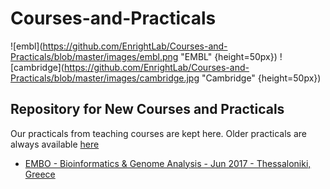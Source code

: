 Courses-and-Practicals
======================

![embl](https://github.com/EnrightLab/Courses-and-Practicals/blob/master/images/embl.png "EMBL" {height=50px})
![cambridge](https://github.com/EnrightLab/Courses-and-Practicals/blob/master/images/cambridge.jpg "Cambridge" {height=50px})


Repository for New Courses and Practicals
-----------------------------------------

Our practicals from teaching courses are kept here. Older practicals are always available [here](http://wwwdev.ebi.ac.uk/enright-srv/courses)

* [EMBO - Bioinformatics & Genome Analysis - Jun 2017 - Thessaloniki, Greece](EMBO_Greece_2017/)
